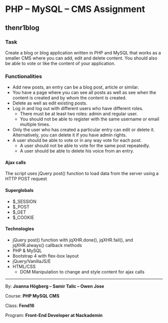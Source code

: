 
# PHP – MySQL – CMS Assignment


## thenr1blog

### Task
Create a blog or blog application written in PHP and MySQL that works as a smaller CMS where you can add, edit and delete content. You should also be able to vote or like the content of your application.

### Functionalities
* Add new posts, an entry can be a blog post, article or similar.
* You have a page where you can see all posts as well as see when the content is created and by whom the content is created.
* Delete as well as edit existing posts.
* Log in and log out with different users who have different roles.
   - There must be at least two roles: admin and regular user.
   - You should not be able to register with the same username or email multiple times.
* Only the user who has created a particular entry can edit or delete it. Alternatively, you can delete it if you have admin rights.
* A user should be able to vote or in any way vote for each post.
   - A user should not be able to vote for the same post repeatedly.
   - A user should be able to delete his voice from an entry.




#### Ajax calls 
The script uses jQuery post() function to load data from the server using a HTTP POST request

#### Superglobals

* $_SESSION
* $_POST
* $_GET
* $_COOKIE

#### Technologies

* jQuery post() function with jqXHR.done(), jqXHR.fail(), and jqXHR.always() callback methods
* PHP & MySQL
* Bootstrap 4 with flex-box layout
* jQuery/VanillaJS/E
* HTML/CSS
   - DOM Manipulation to change and style content for ajax calls
  


*********

By: **Joanna Högberg – Samir Talic – Owen Jose**

Course: **PHP MySQL CMS**

Class: **Fend16**

Program: **Front-End Developer at Nackademin**   